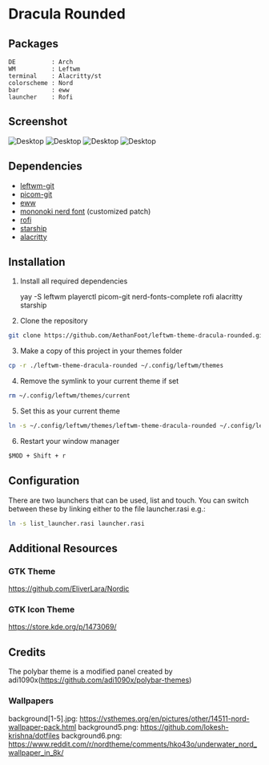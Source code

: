 # Dracula Rounded

## Packages

```
DE          : Arch
WM          : Leftwm
terminal    : Alacritty/st
colorscheme : Nord
bar         : eww
launcher    : Rofi
```

## Screenshot

![Desktop](./images/desktop1.png)
![Desktop](./images/sysmenu.png)
![Desktop](./images/app_menu.png)
![Desktop](./images/list_menu.png)

## Dependencies

- [leftwm-git](https://github.com/leftwm/leftwm)
- [picom-git](https://github.com/yshui/picom)
- [eww](https://github.com/elkowar/eww)
- [mononoki nerd font](https://github.com/ryanoasis/nerd-fonts) (customized patch)
- [rofi](https://github.com/davatorium/rofi)
- [starship](https://github.com/starship/starship)
- [alacritty](https://github.com/alacritty/alacritty)

## Installation

1. Install all required dependencies

    yay -S leftwm playerctl picom-git nerd-fonts-complete rofi alacritty starship

2. Clone the repository

```BASH
git clone https://github.com/AethanFoot/leftwm-theme-dracula-rounded.git
```

3. Make a copy of this project in your themes folder

```BASH
cp -r ./leftwm-theme-dracula-rounded ~/.config/leftwm/themes
```

4. Remove the symlink to your current theme if set

```BASH
rm ~/.config/leftwm/themes/current
```
5. Set this as your current theme

```BASH
ln -s ~/.config/leftwm/themes/leftwm-theme-dracula-rounded ~/.config/leftwm/themes/current
```

6. Restart your window manager

```Default shortcut
$MOD + Shift + r
```

## Configuration

There are two launchers that can be used, list and touch. You can switch between these by linking either to the file launcher.rasi e.g.:
```BASH
ln -s list_launcher.rasi launcher.rasi
```

## Additional Resources

### GTK Theme

https://github.com/EliverLara/Nordic

### GTK Icon Theme

https://store.kde.org/p/1473069/

## Credits

The polybar theme is a modified panel created by adi1090x(https://github.com/adi1090x/polybar-themes)

### Wallpapers

background[1-5].jpg: https://vsthemes.org/en/pictures/other/14511-nord-wallpaper-pack.html
background5.png: https://github.com/lokesh-krishna/dotfiles
background6.png: https://www.reddit.com/r/nordtheme/comments/hko43o/underwater_nord_wallpaper_in_8k/
